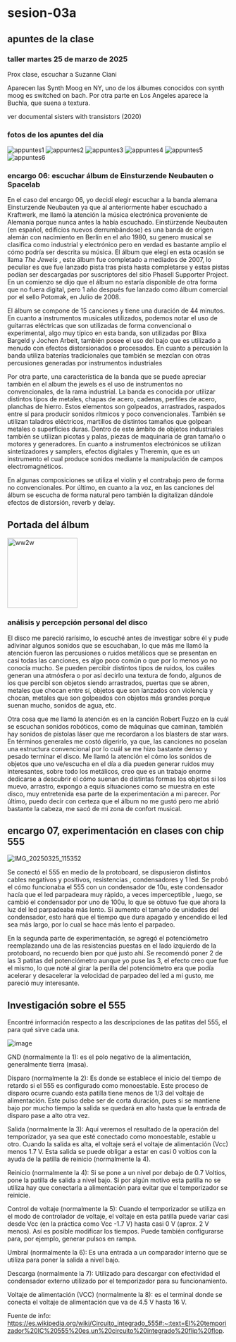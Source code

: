 # sesion-03a

## apuntes de la clase

### taller martes 25 de marzo de 2025

Prox clase, escuchar a Suzanne Ciani

Aparecen las Synth Moog en NY, uno de los álbumes conocidos con synth moog es switched on bach.
Por otra parte en Los Angeles aparece la Buchla, que suena a textura.

ver documental sisters with transistors (2020)

### fotos de los apuntes del día

![appuntes1](https://github.com/user-attachments/assets/5c1cecae-801b-4358-82cf-5560b1bb03aa)
![appuntes2](https://github.com/user-attachments/assets/7530ffc5-d914-4d7b-ab73-819728ef84de)
![appuntes3](https://github.com/user-attachments/assets/26e5b7cd-caa5-4616-91ea-2a55c1d403aa)
![appuntes4](https://github.com/user-attachments/assets/7c9c4b00-55ef-4909-9d43-f1d3919c78e8)
![appuntes5](https://github.com/user-attachments/assets/36b892e2-a542-4499-b780-a313fc510b13)
![appuntes6](https://github.com/user-attachments/assets/9f336ae8-cd49-4f6d-85c8-e3b14ced71b8)

### encargo 06: escuchar álbum de Einsturzende Neubauten o Spacelab

En el caso del encargo 06, yo decidí elegir escuchar a la banda alemana Einsturzende Neubauten ya que al anteriormente haber escuchado a Kraftwerk, me llamó la atención la música electrónica proveniente de Alemania porque nunca antes la había escuchado. Einstürzende Neubauten (en español, edificios nuevos derrumbándose) es una banda de origen alemán con nacimiento en Berlín en el año 1980, su genero musical se clasifica como industrial y electrónico pero en verdad es bastante amplio el cómo podría ser descrita su música. El álbum que elegí en esta ocasión se llama _The Jewels_ , este álbum fue completado a mediados de 2007, lo peculiar es que fue lanzado pista tras pista hasta completarse y estas pistas podían ser descargadas por suscriptores del sitio Phasell Supporter Project. En un comienzo se dijo que el álbum no estaría disponible de otra forma que no fuera digital, pero 1 año después fue lanzado como álbum comercial por el sello Potomak, en Julio de 2008.

El álbum se compone de 15 canciones y tiene una duración de 44 minutos. En cuanto a instrumentos musicales utilizados, podemos notar el uso de guitarras eléctricas que son utilizadas de forma convencional o experimental, algo muy típico en esta banda, son utilizadas por Blixa Bargeld y Jochen Arbeit, también posee el uso del bajo que es utilizado a menudo con efectos distorsionados o procesados. En cuanto a percusión la banda utiliza baterías tradicionales que también se mezclan con otras percusiones generadas por instrumentos industriales

Por otra parte, una característica de la banda que se puede apreciar también en el album the jewels es el uso de instrumentos no convencionales, de la rama industrial. La banda es conocida por utilizar distintos tipos de metales, chapas de acero, cadenas, perfiles de acero, planchas de hierro. Estos elementos son golpeados, arrastrados, raspados entre sí para producir sonidos rítmicos y poco convencionales. También se utilizan taladros eléctricos, martillos de distintos tamaños que golpean metales o superficies duras. Dentro de este ámbito de objetos industriales también se utilizan picotas y palas, piezas de maquinaria de gran tamaño o motores y generadores. En cuanto a instrumentos electrónicos se utilizan sintetizadores y samplers, efectos digitales y Theremin, que es un instrumento el cual produce sonidos mediante la manipulación de campos electromagnéticos.

En algunas composiciones se utiliza el violín y el contrabajo pero de forma no convencionales. Por último, en cuanto a la voz, en las canciones del álbum se escucha de forma natural pero también la digitalizan dándole efectos de distorsión, reverb y delay.

## Portada del álbum

<img width="159" alt="ww2w" src="https://github.com/user-attachments/assets/a9ec0742-9dd7-42f8-b7f0-dbc114d43b0d" />

### análisis y percepción personal del disco

El disco me pareció rarísimo, lo escuché antes de investigar sobre él y pude adivinar algunos sonidos que se escuchaban, lo que más me llamó la atención fueron las percusiones o ruidos metálicos que se presentan en casi todas las canciones, es algo poco común o que por lo menos yo no conocía mucho. Se pueden percibir distintos tipos de ruidos, los cuáles generan una atmósfera o por así decirlo una textura de fondo, algunos de los que percibí son objetos siendo arrastrados, puertas que se abren, metales que chocan entre sí, objetos que son lanzados con violencia y chocan, metales que son golpeados con objetos más grandes porque suenan mucho, sonidos de agua, etc.

Otra cosa que me llamó la atención es en la canción Robert Fuzzo en la cuál se escuchan sonidos robóticos, como de máquinas que caminan, también hay sonidos de pistolas láser que me recordaron a los blasters de star wars. En términos generales me costó digerirlo, ya que, las canciones no poseían una estructura convencional por lo cuál se me hizo bastante denso y pesado terminar el disco. Me llamó la atención el cómo los sonidos de objetos que uno ve/escucha en el día a día pueden generar ruidos muy interesantes, sobre todo los metálicos, creo que es un trabajo enorme dedicarse a descubrir el cómo suenan de distintas formas los objetos si los muevo, arrastro, expongo a equis situaciones como se muestra en este disco, muy entretenida esa parte de la experimentación a mi parecer. Por último, puedo decir con certeza que el álbum no me gustó pero me abrió bastante la cabeza, me sacó de mi zona de confort musical.

## encargo 07, experimentación en clases con chip 555

![IMG_20250325_115352](https://github.com/user-attachments/assets/181a95b5-ed56-4a2f-bc66-69bdf26ba389)

Se conectó el 555 en medio de la protoboard, se dispusieron distintos cables negativos y positivos, resistencias , condensadores y 1 led. Se probó el cómo funcionaba el 555 con un condensador de 10u, este condensador hacía que el led parpadeara muy rápido, a veces imperceptible , luego, se cambió el condensador por uno de 100u, lo que se obtuvo fue que ahora la luz del led parpadeaba más lento. Si aumento el tamaño de unidades del condensador, esto hará que el tiempo que dura apagado y encendido el led sea más largo, por lo cual se hace más lento el parpadeo.

En la segunda parte de experimentación, se agregó el potenciómetro reemplazando una de las resistencias puestas en el lado izquierdo de la protoboard, no recuerdo bien por qué justo ahí. Se recomendó poner 2 de las 3 patitas del potenciómetro aunque yo puse las 3, el efecto creo que fue el mismo, lo que noté al girar la perilla del potenciómetro era que podía acelerar y desacelerar la velocidad de parpadeo del led a mi gusto, me pareció muy interesante.

## Investigación sobre el 555

Encontré información respecto a las descripciones de las patitas del 555, el para qué sirve cada una.

![image](https://github.com/user-attachments/assets/0d1cca02-692f-47db-9c57-5e0c4185cee5)

GND (normalmente la 1): es el polo negativo de la alimentación, generalmente tierra (masa).

Disparo (normalmente la 2): Es donde se establece el inicio del tiempo de retardo si el 555 es configurado como monoestable. Este proceso de disparo ocurre cuando esta patilla tiene menos de 1/3 del voltaje de alimentación. Este pulso debe ser de corta duración, pues si se mantiene bajo por mucho tiempo la salida se quedará en alto hasta que la entrada de disparo pase a alto otra vez.

Salida (normalmente la 3): Aquí veremos el resultado de la operación del temporizador, ya sea que esté conectado como monoestable, estable u otro. Cuando la salida es alta, el voltaje será el voltaje de alimentación (Vcc) menos 1.7 V. Esta salida se puede obligar a estar en casi 0 voltios con la ayuda de la patilla de reinicio (normalmente la 4).

Reinicio (normalmente la 4): Si se pone a un nivel por debajo de 0.7 Voltios, pone la patilla de salida a nivel bajo. Si por algún motivo esta patilla no se utiliza hay que conectarla a alimentación para evitar que el temporizador se reinicie.

Control de voltaje (normalmente la 5): Cuando el temporizador se utiliza en el modo de controlador de voltaje, el voltaje en esta patilla puede variar casi desde Vcc (en la práctica como Vcc -1.7 V) hasta casi 0 V (aprox. 2 V menos). Así es posible modificar los tiempos. Puede también configurarse para, por ejemplo, generar pulsos en rampa.

Umbral (normalmente la 6): Es una entrada a un comparador interno que se utiliza para poner la salida a nivel bajo.

Descarga (normalmente la 7): Utilizado para descargar con efectividad el condensador externo utilizado por el temporizador para su funcionamiento.

Voltaje de alimentación (VCC) (normalmente la 8): es el terminal donde se conecta el voltaje de alimentación que va de 4.5 V hasta 16 V.

Fuente de info: <https://es.wikipedia.org/wiki/Circuito_integrado_555#:~:text=El%20temporizador%20IC%20555%20es,un%20circuito%20integrado%20flip%20flop>.
